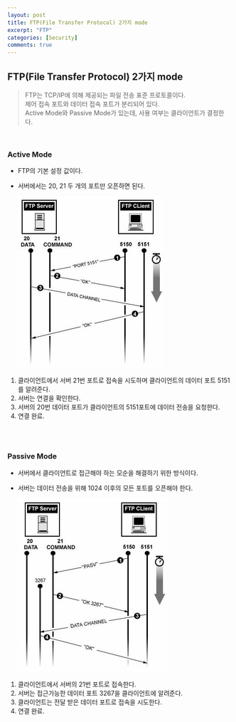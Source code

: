 ```yaml
---
layout: post
title: FTP(File Transfer Protocol) 2가지 mode
excerpt: "FTP"
categories: [Security]
comments: true
---
```


## FTP(File Transfer Protocol) 2가지 mode

> FTP는 TCP/IP에 의해 제공되는 파일 전송 표준 프로토콜이다.  
제어 접속 포트와 데이터 접속 포트가 분리되어 있다.  
Active Mode와 Passive Mode가 있는데, 사용 여부는 클라이언트가 결정한다.
   
<br/>

### __Active Mode__
- FTP의 기본 설정 값이다.
- 서버에서는 20, 21 두 개의 포트만 오픈하면 된다.  
  
  ![Smithsonian Image](/img/190520/active_mode.jpg)

1. 클라이언트에서 서버 21번 포트로 접속을 시도하며 클라이언트의 데이터 포트 5151를 알려준다.
2. 서버는 연결을 확인한다.
3. 서버의 20번 데이터 포트가 클라이언트의 5151포트에 데이터 전송을 요청한다.
4. 연결 완료.

<br/>
<br/>

### __Passive Mode__
- 서버에서 클라이언트로 접근해야 하는 모순을 해결하기 위한 방식이다.
- 서버는 데이터 전송을 위해 1024 이후의 모든 포트를 오픈해야 한다.  
 
  ![Smithsonian Image](/img/190520/passive_mode.jpg)

1. 클라이언트에서 서버의 21번 포트로 접속한다.
2. 서버는 접근가능한 데이터 포트 3267을 클라이언트에 알려준다.
3. 클라이언트는 전달 받은 데이터 포트로 접속을 시도한다.
4. 연결 완료.